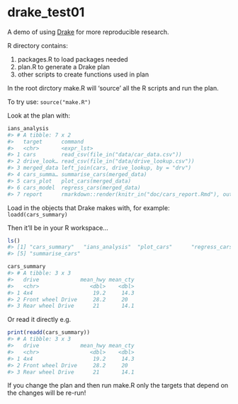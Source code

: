 
<!-- README.md is generated from README.Rmd. Please edit that file -->

# drake\_test01

A demo of using [Drake](https://github.com/ropensci/drake) for more
reproducible research.

R directory contains:

1.  packages.R to load packages needed
2.  plan.R to generate a Drake plan
3.  other scripts to create functions used in plan

In the root dirctory make.R will ‘source’ all the R scripts and run the
plan.

To try use: `source("make.R")`

Look at the plan with:

``` r
ians_analysis
#> # A tibble: 7 x 2
#>   target      command                                                           
#>   <chr>       <expr_lst>                                                        
#> 1 cars        read_csv(file_in("data/car_data.csv"))                           …
#> 2 drive_look… read_csv(file_in("data/drive_lookup.csv"))                       …
#> 3 merged_data left_join(cars, drive_lookup, by = "drv")                        …
#> 4 cars_summa… summarise_cars(merged_data)                                      …
#> 5 cars_plot   plot_cars(merged_data)                                           …
#> 6 cars_model  regress_cars(merged_data)                                        …
#> 7 report      rmarkdown::render(knitr_in("doc/cars_report.Rmd"), output_file = …
```

Load in the objects that Drake makes with, for example:
`loadd(cars_summary)`

Then it’ll be in your R workspace…

``` r
ls()
#> [1] "cars_summary"   "ians_analysis"  "plot_cars"      "regress_cars"  
#> [5] "summarise_cars"

cars_summary
#> # A tibble: 3 x 3
#>   drive             mean_hwy mean_cty
#>   <chr>                <dbl>    <dbl>
#> 1 4x4                   19.2     14.3
#> 2 Front wheel Drive     28.2     20  
#> 3 Rear wheel Drive      21       14.1
```

Or read it directly e.g.

``` r
print(readd(cars_summary))
#> # A tibble: 3 x 3
#>   drive             mean_hwy mean_cty
#>   <chr>                <dbl>    <dbl>
#> 1 4x4                   19.2     14.3
#> 2 Front wheel Drive     28.2     20  
#> 3 Rear wheel Drive      21       14.1
```

If you change the plan and then run make.R only the targets that depend
on the changes will be re-run\!

